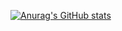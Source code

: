 [![Anurag's GitHub stats](https://github-readme-stats.vercel.app/api?username=ToySin)](https://github.com/anuraghazra/github-readme-stats) 
